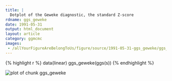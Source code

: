 ```yaml
---
title: |
  Dotplot of the Geweke diagnostic, the standard Z-score
rdname: ggs_geweke
date: 1991-05-31
output: html_document
layout: article
category: ggmcmc
images:
 - /allYourFigureAreBelongToUs/figure/source/1991-05-31-ggs_geweke/ggs_geweke-1.png
---
```





{% highlight r %}
data(linear)
ggs_geweke(ggs(s))
{% endhighlight %}

![plot of chunk ggs_geweke](/allYourFigureAreBelongToUs/figure/source/1991-05-31-ggs_geweke/ggs_geweke-1.png) 